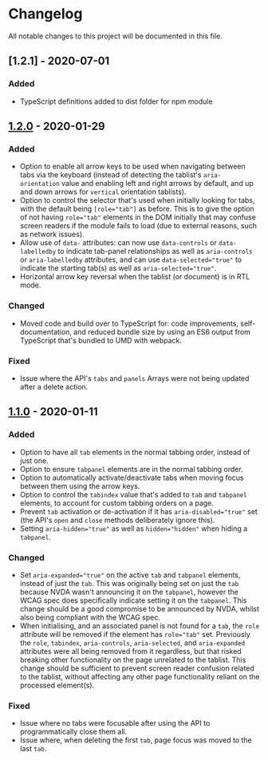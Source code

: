# Changelog

All notable changes to this project will be documented in this file.

## [1.2.1] - 2020-07-01

### Added

-   TypeScript definitions added to dist folder for npm module

## [1.2.0] - 2020-01-29

### Added

-   Option to enable all arrow keys to be used when navigating between tabs via the keyboard (instead of detecting the tablist's `aria-orientation` value and enabling left and right arrows by default, and up and down arrows for `vertical` orientation tablists).
-   Option to control the selector that's used when initially looking for tabs, with the default being `[role="tab"]` as before. This is to give the option of not having `role="tab"` elements in the DOM initially that may confuse screen readers if the module fails to load (due to external reasons, such as network issues).
-   Allow use of `data-` attributes: can now use `data-controls` or `data-labelledby` to indicate tab-panel relationships as well as `aria-controls` or `aria-labelledby` attributes, and can use `data-selected="true"` to indicate the starting tab(s) as well as `aria-selected="true"`.
-   Horizontal arrow key reversal when the tablist (or document) is in RTL mode.

### Changed

-   Moved code and build over to TypeScript for: code improvements, self-documentation, and reduced bundle size by using an ES6 output from TypeScript that's bundled to UMD with webpack.

### Fixed

-   Issue where the API's `tabs` and `panels` Arrays were not being updated after a delete action.

## [1.1.0] - 2020-01-11

### Added

-   Option to have all `tab` elements in the normal tabbing order, instead of just one.
-   Option to ensure `tabpanel` elements are in the normal tabbing order.
-   Option to automatically activate/deactivate tabs when moving focus between them using the arrow keys.
-   Option to control the `tabindex` value that's added to `tab` and `tabpanel` elements, to account for custom tabbing orders on a page.
-   Prevent `tab` activation or de-activation if it has `aria-disabled="true"` set (the API's `open` and `close` methods deliberately ignore this).
-   Setting `aria-hidden="true"` as well as `hidden="hidden"` when hiding a `tabpanel`.

### Changed

-   Set `aria-expanded="true"` on the active `tab` and `tabpanel` elements, instead of just the `tab`. This was originally being set on just the `tab` because NVDA wasn't announcing it on the `tabpanel`, however the WCAG spec does specifically indicate setting it on the `tabpanel`. This change should be a good compromise to be announced by NVDA, whilst also being compliant with the WCAG spec.
-   When initialising, and an associated panel is not found for a `tab`, the `role` attribute will be removed if the element has `role="tab"` set. Previously the `role`, `tabindex`, `aria-controls`, `aria-selected`, and `aria-expanded` attributes were all being removed from it regardless, but that risked breaking other functionality on the page unrelated to the tablist. This change should be sufficient to prevent screen reader confusion related to the tablist, without affecting any other page functionality reliant on the processed element(s).

### Fixed

-   Issue where no tabs were focusable after using the API to programmatically close them all.
-   Issue where, when deleting the first `tab`, page focus was moved to the last `tab`.

[1.2.0]: https://github.com/mynamesleon/aria-tablist/compare/v1.1.0...v1.2.0
[1.1.0]: https://github.com/mynamesleon/aria-tablist/compare/v1.0.0...v1.1.0
